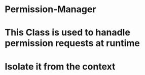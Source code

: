 # Permission-Manager
# This Class is used to hanadle permission requests at runtime 
# Isolate it from the context
